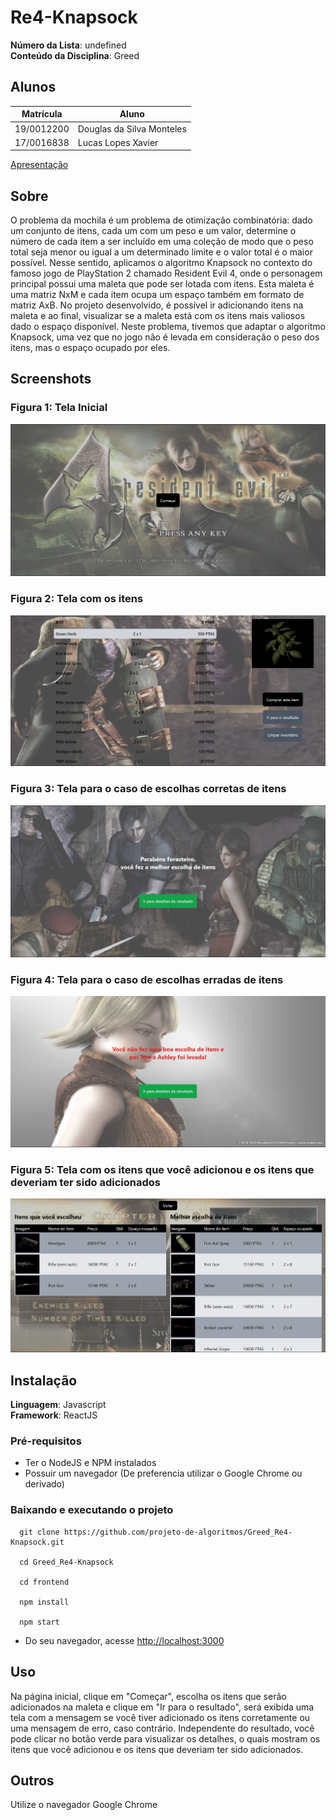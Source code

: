 # Re4-Knapsock

**Número da Lista**: undefined<br>
**Conteúdo da Disciplina**: Greed<br>

## Alunos
|Matrícula | Aluno |
| -- | -- |
| 19/0012200  | Douglas da Silva Monteles |
| 17/0016838  |  Lucas Lopes Xavier |

[Apresentação](https://www.youtube.com/watch?v=zHeOzjMzG4E&ab_channel=LucasLopes)

## Sobre 
O problema da mochila é um problema de otimização combinatória: dado um conjunto de itens, cada um com um peso e um valor, determine o número de cada item a ser incluído em uma coleção de modo que o peso total seja menor ou igual a um determinado limite e o valor total é o maior possível. Nesse sentido, aplicamos o algoritmo Knapsock no contexto do famoso jogo de PlayStation 2 chamado Resident Evil 4, onde o personagem principal possui uma maleta que pode ser lotada com itens. Esta maleta é uma matriz NxM e cada item ocupa um espaço também em formato de matriz AxB. No projeto desenvolvido, é possível ir adicionando itens na maleta e ao final, visualizar se a maleta está com os itens mais valiosos dado o espaço disponível. Neste problema, tivemos que adaptar o algoritmo Knapsock, uma vez que no jogo não é levada em consideração o peso dos itens, mas o espaço ocupado por eles.

## Screenshots

### Figura 1: Tela Inicial

![Tela Inicial](screenshots/Tela01.png)

### Figura 2: Tela com os itens

![Tela Inicial](screenshots/Tela02.png)

### Figura 3: Tela para o caso de escolhas corretas de itens

![Tela Inicial](screenshots/Tela03.png)

### Figura 4: Tela para o caso de escolhas erradas de itens

![Tela Inicial](screenshots/Tela04.png)

### Figura 5: Tela com os itens que você adicionou e os itens que deveriam ter sido adicionados

![Tela Inicial](screenshots/Tela05.png)

## Instalação 
**Linguagem**: Javascript<br>
**Framework**: ReactJS<br>

### Pré-requisitos
- Ter o NodeJS e NPM instalados
- Possuir um navegador (De preferencia utilizar o Google Chrome ou derivado)

### Baixando e executando o projeto

  ```
    git clone https://github.com/projeto-de-algoritmos/Greed_Re4-Knapsock.git

    cd Greed_Re4-Knapsock
    
    cd frontend

    npm install

    npm start    
  ```

- Do seu navegador, acesse <a href="http://localhost:3000">http://localhost:3000</a>

## Uso 
Na página inicial, clique em "Começar", escolha os itens que serão adicionados na maleta e clique em "Ir para o resultado", será exibida uma tela com a mensagem se você tiver adicionado os itens corretamente ou uma mensagem de erro, caso contrário. Independente do resultado, você pode clicar no botão verde para visualizar os detalhes, o quais mostram os itens que você adicionou e os itens que deveriam ter sido adicionados.

## Outros 
Utilize o navegador Google Chrome
